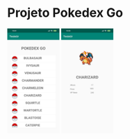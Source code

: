 # Projeto Pokedex Go

<img src="img/pag2.jpeg" width="120" height="240"/> <img src="img/pag1.jpeg" width="120" height="240"/>